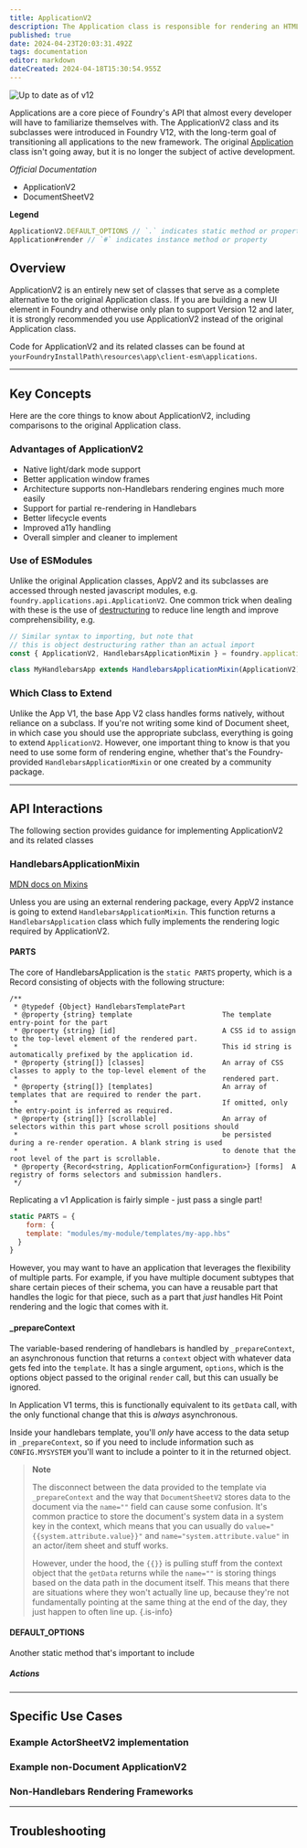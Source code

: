 ```yaml
---
title: ApplicationV2
description: The Application class is responsible for rendering an HTMLElement into the Foundry Virtual Tabletop user interface.
published: true
date: 2024-04-23T20:03:31.492Z
tags: documentation
editor: markdown
dateCreated: 2024-04-18T15:30:54.955Z
---
```


![Up to date as of v12](https://img.shields.io/badge/FoundryVTT-v12-informational)

Applications are a core piece of Foundry's API that almost every developer will have to familiarize themselves with. The ApplicationV2 class and its subclasses were introduced in Foundry V12, with the long-term goal of transitioning all applications to the new framework. The original [Application](/en/development/api/application) class isn't going away, but it is no longer the subject of active development.


*Official Documentation*

- ApplicationV2
- DocumentSheetV2

**Legend**

```js
ApplicationV2.DEFAULT_OPTIONS // `.` indicates static method or property
Application#render // `#` indicates instance method or property
```

## Overview

ApplicationV2 is an entirely new set of classes that serve as a complete alternative to the original Application class. If you are building a new UI element in Foundry and otherwise only plan to support Version 12 and later, it is strongly recommended you use ApplicationV2 instead of the original Application class.

Code for ApplicationV2 and its related classes can be found at `yourFoundryInstallPath\resources\app\client-esm\applications`.

---
## Key Concepts

Here are the core things to know about ApplicationV2, including comparisons to the original Application class.

### Advantages of ApplicationV2

- Native light/dark mode support
- Better application window frames
- Architecture supports non-Handlebars rendering engines much more easily
- Support for partial re-rendering in Handlebars
- Better lifecycle events
- Improved a11y handling
- Overall simpler and cleaner to implement

### Use of ESModules

Unlike the original Application classes, AppV2 and its subclasses are accessed through nested javascript modules, e.g. `foundry.applications.api.ApplicationV2`. One common trick when dealing with these is the use of [destructuring](https://developer.mozilla.org/en-US/docs/Web/JavaScript/Reference/Operators/Destructuring_assignment) to reduce line length and improve comprehensibility, e.g.

```js
// Similar syntax to importing, but note that 
// this is object destructuring rather than an actual import
const { ApplicationV2, HandlebarsApplicationMixin } = foundry.applications.api

class MyHandlebarsApp extends HandlebarsApplicationMixin(ApplicationV2) {}
```

### Which Class to Extend

Unlike the App V1, the base App V2 class handles forms natively, without reliance on a subclass. If you're not writing some kind of Document sheet, in which case you should use the appropriate subclass, everything is going to extend `ApplicationV2`. However, one important thing to know is that you need to use some form of rendering engine, whether that's the Foundry-provided `HandlebarsApplicationMixin` or one created by a community package. 

---
## API Interactions

The following section provides guidance for implementing ApplicationV2 and its related classes

### HandlebarsApplicationMixin

[MDN docs on Mixins](https://developer.mozilla.org/en-US/docs/Glossary/Mixin)

Unless you are using an external rendering package, every AppV2 instance is going to extend `HandlebarsApplicationMixin`. This function returns a `HandlebarsApplication` class which fully implements the rendering logic required by ApplicationV2.

#### PARTS

The core of HandlebarsApplication is the `static PARTS` property, which is a Record consisting of objects with the following structure:

```jsdoc
/**
 * @typedef {Object} HandlebarsTemplatePart
 * @property {string} template                      The template entry-point for the part
 * @property {string} [id]                          A CSS id to assign to the top-level element of the rendered part.
 *                                                  This id string is automatically prefixed by the application id.
 * @property {string[]} [classes]                   An array of CSS classes to apply to the top-level element of the
 *                                                  rendered part.
 * @property {string[]} [templates]                 An array of templates that are required to render the part.
 *                                                  If omitted, only the entry-point is inferred as required.
 * @property {string[]} [scrollable]                An array of selectors within this part whose scroll positions should
 *                                                  be persisted during a re-render operation. A blank string is used
 *                                                  to denote that the root level of the part is scrollable.
 * @property {Record<string, ApplicationFormConfiguration>} [forms]  A registry of forms selectors and submission handlers.
 */
```

Replicating a v1 Application is fairly simple - just pass a single part!
```js
static PARTS = {
	form: {
  	template: "modules/my-module/templates/my-app.hbs"
  }
}
```

However, you may want to have an application that leverages the flexibility of multiple parts. For example, if you have multiple document subtypes that share certain pieces of their schema, you can have a reusable part that handles the logic for that piece, such as a part that *just* handles Hit Point rendering and the logic that comes with it.

#### \_prepareContext

The variable-based rendering of handlebars is handled by `_prepareContext`, an asynchronous function that returns a `context` object with whatever data gets fed into the `template`. It has a single argument, `options`, which is the options object passed to the original `render` call, but this can usually be ignored.

In Application V1 terms, this is functionally equivalent to its `getData` call, with the only functional change that this is *always* asynchronous.

Inside your handlebars template, you'll *only* have access to the data setup in `_prepareContext`, so if you need to include information such as `CONFIG.MYSYSTEM` you'll want to include a pointer to it in the returned object.

> **Note**
> 
> The disconnect between the data provided to the template via `_prepareContext` and the way that `DocumentSheetV2` stores data to the document via the `name=""` field can cause some confusion. It's common practice to store the document's system data in a system key in the context, which means that you can usually do `value="{{system.attribute.value}}"` and `name="system.attribute.value"` in an actor/item sheet and stuff works.
>
> However, under the hood, the `{{}}` is pulling stuff from the context object that the `getData` returns while the `name=""` is storing things based on the data path in the document itself. This means that there are situations where they won't actually line up, because they're not fundamentally pointing at the same thing at the end of the day, they just happen to often line up.
{.is-info}


#### DEFAULT_OPTIONS

Another static method that's important to include

##### Actions

---
## Specific Use Cases

### Example ActorSheetV2 implementation

### Example non-Document ApplicationV2

### Non-Handlebars Rendering Frameworks


---
## Troubleshooting